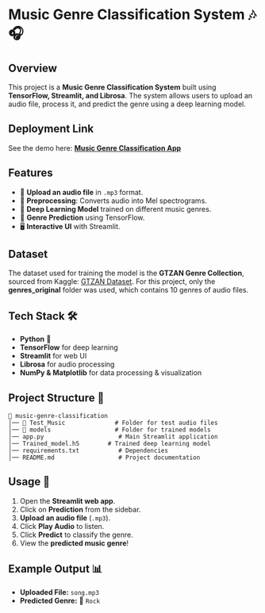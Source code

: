 # Music Genre Classification System 🎶🎧

## Overview
This project is a **Music Genre Classification System** built using **TensorFlow, Streamlit, and Librosa**. The system allows users to upload an audio file, process it, and predict the genre using a deep learning model.

## Deployment Link
See the demo here: [**Music Genre Classification App**](https://musicgenreclassification-4puwivpqyqdcs9wz4bldsu.streamlit.app/)

## Features
- 🎵 **Upload an audio file** in `.mp3` format.
- 🎤 **Preprocessing**: Converts audio into Mel spectrograms.
- 🤖 **Deep Learning Model** trained on different music genres.
- 🎯 **Genre Prediction** using TensorFlow.
- 🖥️ **Interactive UI** with Streamlit.

## Dataset 
The dataset used for training the model is the **GTZAN Genre Collection**, sourced from Kaggle: [GTZAN Dataset](https://www.kaggle.com/datasets/andradaolteanu/gtzan-dataset-music-genre-classification). 
For this project, only the **genres_original** folder was used, which contains 10 genres of audio files.

## Tech Stack 🛠️
- **Python** 🐍
- **TensorFlow** for deep learning
- **Streamlit** for web UI
- **Librosa** for audio processing
- **NumPy & Matplotlib** for data processing & visualization

## Project Structure 📂
```
📁 music-genre-classification
│── 📂 Test_Music              # Folder for test audio files
│── 📂 models                  # Folder for trained models
│── app.py                     # Main Streamlit application
│── Trained_model.h5        # Trained deep learning model
│── requirements.txt           # Dependencies
│── README.md                  # Project documentation
```

## Usage 🎼
1. Open the **Streamlit web app**.
2. Click on **Prediction** from the sidebar.
3. **Upload an audio file** (`.mp3`).
4. Click **Play Audio** to listen.
5. Click **Predict** to classify the genre.
6. View the **predicted music genre**!

## Example Output 📊
- **Uploaded File:** `song.mp3`
- **Predicted Genre:** 🎸 `Rock`
